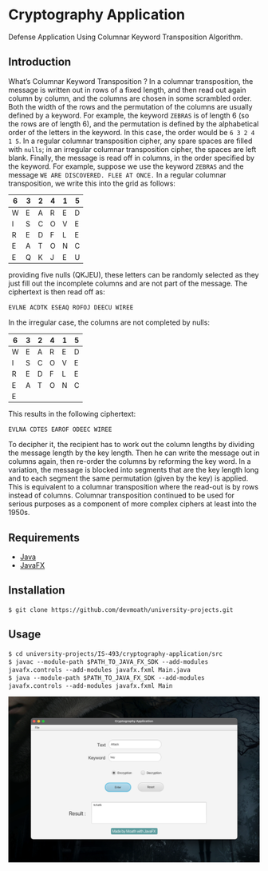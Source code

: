# Cryptography Application

Defense Application Using Columnar Keyword Transposition Algorithm.

## Introduction

What’s Columnar Keyword Transposition ? In a columnar transposition, the message is written out in rows of a fixed
length, and then read out again column by column, and the columns are chosen in some scrambled order. Both the width of
the rows and the permutation of the columns are usually defined by a keyword. For example, the keyword `ZEBRAS` is of
length 6 (so the rows are of length 6), and the permutation is defined by the alphabetical order of the letters in the
keyword. In this case, the order would be `6 3 2 4 1 5`. In a regular columnar transposition cipher, any spare spaces
are filled with `nulls`; in an irregular columnar transposition cipher, the spaces are left blank. Finally, the message
is read off in columns, in the order specified by the keyword. For example, suppose we use the keyword `ZEBRAS` and the
message `WE ARE DISCOVERED. FLEE AT ONCE.` In a regular columnar transposition, we write this into the grid as follows:

| 6   | 3   | 2   | 4   | 1   | 5   |
| --- | --- | --- | --- | --- | --- |
| W   | E   | A   | R   | E   | D   |
| I   | S   | C   | O   | V   | E   |
| R   | E   | D   | F   | L   | E   |
| E   | A   | T   | O   | N   | C   |
| E   | Q   | K   | J   | E   | U   |

providing five nulls (QKJEU), these letters can be randomly selected as they just fill out the incomplete columns and
are not part of the message. The ciphertext is then read off as:

```text
EVLNE ACDTK ESEAQ ROFOJ DEECU WIREE
```

In the irregular case, the columns are not completed by nulls:

| 6   | 3   | 2   | 4   | 1   | 5   |
| --- | --- | --- | --- | --- | --- |
| W   | E   | A   | R   | E   | D   |
| I   | S   | C   | O   | V   | E   |
| R   | E   | D   | F   | L   | E   |
| E   | A   | T   | O   | N   | C   |
| E   |

This results in the following ciphertext:

```text
EVLNA CDTES EAROF ODEEC WIREE
```

To decipher it, the recipient has to work out the column lengths by dividing the message length by the key length. Then
he can write the message out in columns again, then re-order the columns by reforming the key word. In a variation, the
message is blocked into segments that are the key length long and to each segment the same permutation (given by the
key) is applied. This is equivalent to a columnar transposition where the read-out is by rows instead of columns.
Columnar transposition continued to be used for serious purposes as a component of more complex ciphers at least into
the 1950s.

## Requirements

-   [Java](https://www.oracle.com/java/technologies/downloads)
-   [JavaFX](https://gluonhq.com/products/javafx)

## Installation

```shell
$ git clone https://github.com/devmoath/university-projects.git
```

## Usage

```shell
$ cd university-projects/IS-493/cryptography-application/src
$ javac --module-path $PATH_TO_JAVA_FX_SDK --add-modules javafx.controls --add-modules javafx.fxml Main.java
$ java --module-path $PATH_TO_JAVA_FX_SDK --add-modules javafx.controls --add-modules javafx.fxml Main
```

![screenshot](img/screenshot.png)
